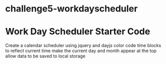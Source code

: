 # challenge5-workdayscheduler
# Work Day Scheduler Starter Code
Create a calendar scheduler using jquery and dayjs
color code time blocks to reflect current time
make the current day and month appear at the top
allow data to be saved to local storage
